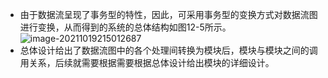 - 由于数据流呈现了事务型的特性，因此，可采用事务型的变换方式对数据流图进行变换，从而得到的系统的总体结构如图12-5所示。
  ![image-20211019215012687](https://img.mhugh.net/typora/image-20211019215012687.png)
- 总体设计给出了数据流图中的各个处理间转换为模块后，模块与模块之间的调用关系，后续就需要根据需要根据总体设计给出模块的详细设计。